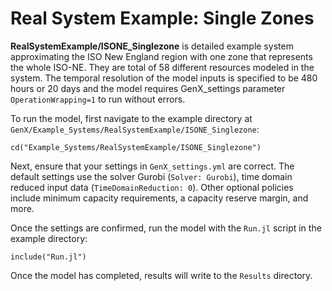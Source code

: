 # Real System Example: Single Zones

**RealSystemExample/ISONE_Singlezone** is detailed example system approximating the ISO New England region with one zone that represents the whole ISO-NE. They are total of 58 different resources modeled in the system. The temporal resolution of the model inputs is specified to be 480 hours or 20 days and the model requires GenX_settings parameter `OperationWrapping=1` to run without errors.

To run the model, first navigate to the example directory at `GenX/Example_Systems/RealSystemExample/ISONE_Singlezone`:

`cd("Example_Systems/RealSystemExample/ISONE_Singlezone")`
   
Next, ensure that your settings in `GenX_settings.yml` are correct. The default settings use the solver Gurobi (`Solver: Gurobi`), time domain reduced input data (`TimeDomainReduction: 0`).  Other optional policies include minimum capacity requirements, a capacity reserve margin, and more. 

Once the settings are confirmed, run the model with the `Run.jl` script in the example directory:

`include("Run.jl")`

Once the model has completed, results will write to the `Results` directory.